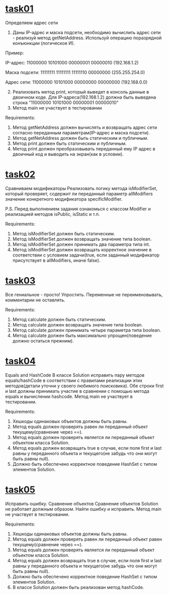 # [task01](https://github.com/NikitaNasevich/javarush.ru/tree/main/level21/task01)

Определяем адрес сети
1. Даны IP-адрес и маска подсети, необходимо вычислить адрес сети - реализуй метод getNetAddress.
Используй операцию поразрядной конъюнкции (логическое И).

Пример:

IP-адрес: 11000000 10101000 00000001 00000010 (192.168.1.2)

Маска подсети: 11111111 11111111 11111110 00000000 (255.255.254.0)

Адрес сети: 11000000 10101000 00000000 00000000 (192.168.0.0)

2. Реализовать метод print, который выведет в консоль данные в двоичном коде. Для IP-адреса(192.168.1.2)
должна быть выведена строка "11000000 10101000 00000001 00000010"
3. Метод main не участвует в тестировании


Requirements:
1. Метод getNetAddress должен вычислять и возвращать адрес сети согласно переданным параметрам(IP-адрес и маска подсети).
2. Метод getNetAddress должен быть статическим и публичным.
3. Метод print должен быть статическим и публичным.
4. Метод print должен преобразовывать переданный ему IP адрес в двоичный код и выводить на экран(как в условии).

# [task02](https://github.com/NikitaNasevich/javarush.ru/tree/main/level21/task02)

Сравниваем модификаторы
Реализовать логику метода isModifierSet, который проверяет, содержит ли переданный параметр allModifiers значение конкретного модификатора specificModifier.

P.S. Перед выполнением задания ознакомься с классом Modifier и реализацией методов isPublic, isStatic и т.п.


Requirements:
1. Метод isModifierSet должен быть статическим.
2. Метод isModifierSet должен возвращать значение типа boolean.
3. Метод isModifierSet должен принимать два параметра типа int.
4. Метод isModifierSet должен возвращать корректное значение в соответствии с условием задачи(true, если заданный модификатор присутствует в allModifiers, иначе false).

# [task03](https://github.com/NikitaNasevich/javarush.ru/tree/main/level21/task03)

Все гениальное - просто!
Упростить. Переменные не переименовывать, комментарии не оставлять.


Requirements:
1. Метод calculate должен быть статическим.
2. Метод calculate должен возвращать значение типа boolean.
3. Метод calculate должен принимать четыре параметра типа boolean.
4. Метод calculate должен быть максимально упрощен(поведение должно остаться прежним).

# [task04](https://github.com/NikitaNasevich/javarush.ru/tree/main/level21/task04)

Equals and HashCode
В классе Solution исправить пару методов equals/hashCode в соответствии с правилами реализации этих методов(детали уточни у своего любимого поисковика).
Обе строки first и last должны принимать участие в сравнении с помощью метода equals и вычислении hashcode.
Метод main не участвует в тестировании.


Requirements:
1. Хешкоды одинаковых объектов должны быть равны.
2. Метод equals должен проверять равен ли переданный объект текущему(сравнение через ==).
3. Метод equals должен проверять является ли переданный объект объектом класса Solution.
4. Метод equals должен возвращать true в случае, если поля first и last равны у переданного объекта и текущего(не забудь что они могут быть равны null).
5. Должно быть обеспечено корректное поведение HashSet с типом элементов Solution.

# [task05](https://github.com/NikitaNasevich/javarush.ru/tree/main/level21/task05)

Исправить ошибку. Сравнение объектов
Сравнение объектов Solution не работает должным образом. Найти ошибку и исправить.
Метод main не участвует в тестировании.


Requirements:
1. Хешкоды одинаковых объектов должны быть равны.
2. Метод equals должен проверять равен ли переданный объект равен текущему(сравнение через ==).
3. Метод equals должен проверять является ли переданный объект объектом класса Solution.
4. Метод equals должен возвращать true в случае, если поля first и last равны у переданного объекта и текущего(не забудь что они могут быть равны null).
5. Должно быть обеспечено корректное поведение HashSet с типом элементов Solution.
6. В классе Solution должен быть реализован метод hashCode.
